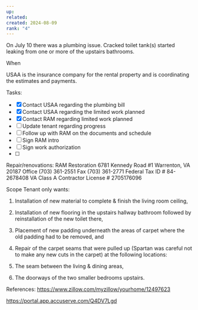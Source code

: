 ```yaml
---
up: 
related: 
created: 2024-08-09
rank: "4"
---
```


On July 10 there was a plumbing issue. Cracked toilet tank(s) started leaking from one or more of the upstairs bathrooms.

When 

USAA is the insurance company for the rental property and is coordinating the estimates and payments.

Tasks:
- [x] Contact USAA regarding the plumbing bill
- [x] Contact USAA regarding the limited work planned
- [x] Contact RAM regarding limited work planned
- [ ] Update tenant regarding progress
- [ ] Follow up with RAM on the documents and schedule
- [ ] Sign RAM intro 
- [ ] Sign work authorization 
- [ ] 


Repair/renovations:
RAM Restoration 6781 Kennedy Road #1
Warrenton, VA 20187
Office (703) 361-2551 Fax (703) 361-2771 Federal Tax ID # 84-2678408
VA Class A Contractor License # 2705176096

Scope
Tenant only wants:
1. Installation of new material to complete & finish the living room ceiling,
2. Installation of new flooring in the upstairs hallway bathroom followed by reinstallation of the new toilet there,
3. Placement of new padding underneath the areas of carpet where the old padding had to be removed, and
4. Repair of the carpet seams that were pulled up (Spartan was careful not to make any new cuts in the carpet) at the following locations:

1. The seam between the living & dining areas,
2. The doorways of the two smaller bedrooms upstairs.


References:
https://www.zillow.com/myzillow/yourhome/12497623


https://portal.app.accuserve.com/Q4DV7Lgd